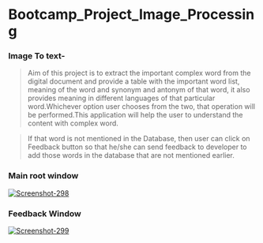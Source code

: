 # Bootcamp_Project_Image_Processing

### Image To text-
> Aim of this project is to extract the important complex word from the digital document and provide a table with the important word list, meaning of the word and synonym and antonym of that word, it also provides meaning in different languages of that particular word.Whichever option user chooses from the two, that operation will be performed.This application will help the user to understand the content with complex word.

> If that word is not mentioned in the Database, then user can click on Feedback button so that he/she can send feedback to developer to add those words in the database that are not mentioned earlier.


### Main root window 

<a href="https://ibb.co/r5XW9MB"><img src="https://i.ibb.co/3SPJKWx/Screenshot-298.png" alt="Screenshot-298" border="0"></a>

### Feedback Window

<a href="https://imgbb.com/"><img src="https://i.ibb.co/3Fv9xkV/Screenshot-299.png" alt="Screenshot-299" border="0"></a>
